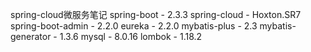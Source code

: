 spring-cloud微服务笔记
spring-boot - 2.3.3
spring-cloud - Hoxton.SR7
spring-boot-admin - 2.2.0
eureka - 2.2.0
mybatis-plus - 2.3
mybatis-generator - 1.3.6
mysql - 8.0.16
lombok - 1.18.2
